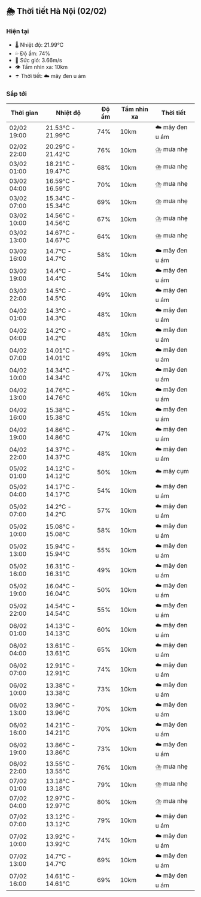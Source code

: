 ## 🌦️ Thời tiết Hà Nội (02/02)

### Hiện tại

- 🌡️ Nhiệt độ: 21.99℃
- 💦 Độ ẩm: 74%
- 💨 Sức gió: 3.66m/s
- 👁️ Tầm nhìn xa: 10km
- ☂️ Thời tiết: ☁️ mây đen u ám

### Sắp tới

| Thời gian | Nhiệt độ | Độ ẩm | Tầm nhìn xa | Thời tiết |
| --- | --- | --- | --- | --- |
| 02/02 19:00 | 21.53℃ - 21.99℃ | 74% | 10km | ☁️ mây đen u ám |
| 02/02 22:00 | 20.29℃ - 21.42℃ | 76% | 10km | ⛈️ mưa nhẹ |
| 03/02 01:00 | 18.21℃ - 19.47℃ | 68% | 10km | ⛈️ mưa nhẹ |
| 03/02 04:00 | 16.59℃ - 16.59℃ | 70% | 10km | ⛈️ mưa nhẹ |
| 03/02 07:00 | 15.34℃ - 15.34℃ | 69% | 10km | ⛈️ mưa nhẹ |
| 03/02 10:00 | 14.56℃ - 14.56℃ | 67% | 10km | ⛈️ mưa nhẹ |
| 03/02 13:00 | 14.67℃ - 14.67℃ | 64% | 10km | ⛈️ mưa nhẹ |
| 03/02 16:00 | 14.7℃ - 14.7℃ | 58% | 10km | ☁️ mây đen u ám |
| 03/02 19:00 | 14.4℃ - 14.4℃ | 54% | 10km | ☁️ mây đen u ám |
| 03/02 22:00 | 14.5℃ - 14.5℃ | 49% | 10km | ☁️ mây đen u ám |
| 04/02 01:00 | 14.3℃ - 14.3℃ | 48% | 10km | ☁️ mây đen u ám |
| 04/02 04:00 | 14.2℃ - 14.2℃ | 48% | 10km | ☁️ mây đen u ám |
| 04/02 07:00 | 14.01℃ - 14.01℃ | 49% | 10km | ☁️ mây đen u ám |
| 04/02 10:00 | 14.34℃ - 14.34℃ | 47% | 10km | ☁️ mây đen u ám |
| 04/02 13:00 | 14.76℃ - 14.76℃ | 46% | 10km | ☁️ mây đen u ám |
| 04/02 16:00 | 15.38℃ - 15.38℃ | 45% | 10km | ☁️ mây đen u ám |
| 04/02 19:00 | 14.86℃ - 14.86℃ | 47% | 10km | ☁️ mây đen u ám |
| 04/02 22:00 | 14.37℃ - 14.37℃ | 48% | 10km | ☁️ mây đen u ám |
| 05/02 01:00 | 14.12℃ - 14.12℃ | 50% | 10km | ☁️ mây cụm |
| 05/02 04:00 | 14.17℃ - 14.17℃ | 54% | 10km | ☁️ mây đen u ám |
| 05/02 07:00 | 14.2℃ - 14.2℃ | 57% | 10km | ☁️ mây đen u ám |
| 05/02 10:00 | 15.08℃ - 15.08℃ | 58% | 10km | ☁️ mây đen u ám |
| 05/02 13:00 | 15.94℃ - 15.94℃ | 55% | 10km | ☁️ mây đen u ám |
| 05/02 16:00 | 16.31℃ - 16.31℃ | 49% | 10km | ☁️ mây đen u ám |
| 05/02 19:00 | 16.04℃ - 16.04℃ | 50% | 10km | ☁️ mây đen u ám |
| 05/02 22:00 | 14.54℃ - 14.54℃ | 55% | 10km | ☁️ mây đen u ám |
| 06/02 01:00 | 14.13℃ - 14.13℃ | 60% | 10km | ☁️ mây đen u ám |
| 06/02 04:00 | 13.61℃ - 13.61℃ | 65% | 10km | ☁️ mây đen u ám |
| 06/02 07:00 | 12.91℃ - 12.91℃ | 74% | 10km | ☁️ mây đen u ám |
| 06/02 10:00 | 13.38℃ - 13.38℃ | 73% | 10km | ☁️ mây đen u ám |
| 06/02 13:00 | 13.96℃ - 13.96℃ | 70% | 10km | ☁️ mây đen u ám |
| 06/02 16:00 | 14.21℃ - 14.21℃ | 70% | 10km | ☁️ mây đen u ám |
| 06/02 19:00 | 13.86℃ - 13.86℃ | 73% | 10km | ☁️ mây đen u ám |
| 06/02 22:00 | 13.55℃ - 13.55℃ | 76% | 10km | ⛈️ mưa nhẹ |
| 07/02 01:00 | 13.18℃ - 13.18℃ | 79% | 10km | ⛈️ mưa nhẹ |
| 07/02 04:00 | 12.97℃ - 12.97℃ | 80% | 10km | ⛈️ mưa nhẹ |
| 07/02 07:00 | 13.12℃ - 13.12℃ | 79% | 10km | ☁️ mây đen u ám |
| 07/02 10:00 | 13.92℃ - 13.92℃ | 74% | 10km | ☁️ mây đen u ám |
| 07/02 13:00 | 14.7℃ - 14.7℃ | 69% | 10km | ☁️ mây đen u ám |
| 07/02 16:00 | 14.61℃ - 14.61℃ | 69% | 10km | ☁️ mây đen u ám |
